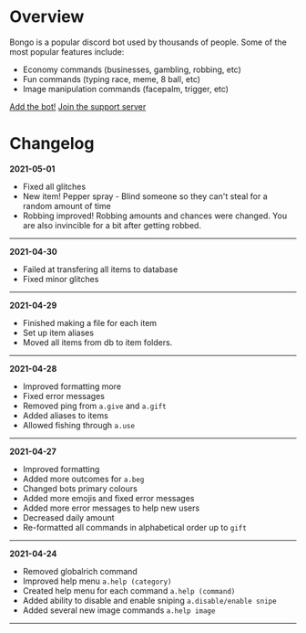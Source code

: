 # Overview
Bongo is a popular discord bot used by thousands of people.
Some of the most popular features include:
- Economy commands (businesses, gambling, robbing, etc)
- Fun commands (typing race, meme, 8 ball, etc)
- Image manipulation commands (facepalm, trigger, etc) 

[Add the bot!](https://ptb.discord.com/api/oauth2/authorize?client_id=780943575394942987&permissions=1074129990&scope=bot) 
[Join the support server](https://discord.gg/yt6PMTZNQh)

# Changelog
**2021-05-01**
- Fixed all glitches
- New item! Pepper spray - Blind someone so they can't steal for a random amount of time
- Robbing improved! Robbing amounts and chances were changed. You are also invincible for a bit after getting robbed.
***
**2021-04-30**
- Failed at transfering all items to database
- Fixed minor glitches
***
**2021-04-29**
- Finished making a file for each item
- Set up item aliases
- Moved all items from db to item folders.
***
**2021-04-28**
- Improved formatting more
- Fixed error messages
- Removed ping from `a.give` and `a.gift`
- Added aliases to items
- Allowed fishing through `a.use`
***
**2021-04-27**
- Improved formatting
- Added more outcomes for `a.beg`
- Changed bots primary colours
- Added more emojis and fixed error messages
- Added more error messages to help new users
- Decreased daily amount
- Re-formatted all commands in alphabetical order up to `gift`
***
**2021-04-24**
- Removed globalrich command 
- Improved help menu `a.help (category)`
- Created help menu for each command `a.help (command)`
- Added ability to disable and enable sniping `a.disable/enable snipe`
- Added several new image commands `a.help image`
***
